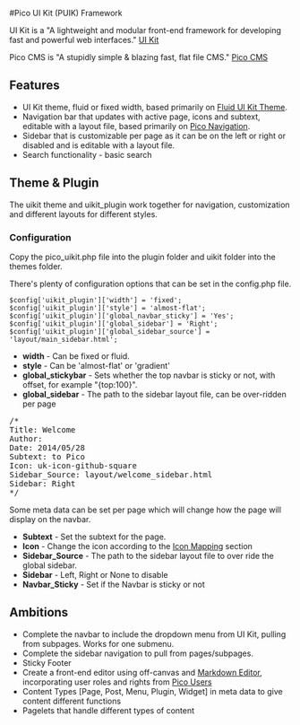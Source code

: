 #Pico UI Kit (PUIK) Framework

UI Kit is a "A lightweight and modular front-end framework
for developing fast and powerful web interfaces." [UI Kit](http://getuikit.com/)

Pico CMS is "A stupidly simple & blazing fast, flat file CMS." [Pico CMS](http://picocms.org/)

## Features

 * UI Kit theme, fluid or fixed width, based primarily on [Fluid UI Kit Theme](https://github.com/nands/uikit-fluid-layout).
 * Navigation bar that updates with active page, icons and subtext, editable with a layout file, based primarily on [Pico Navigation](https://github.com/ahmet2106/pico-navigation).
 * Sidebar that is customizable per page as it can be on the left or right or disabled and is editable with a layout file.
 * Search functionality - basic search

## Theme & Plugin

The uikit theme and uikit_plugin work together for navigation, customization and different layouts for different styles. 

### Configuration

Copy the pico_uikit.php file into the plugin folder and uikit folder into the themes folder.

There's plenty of configuration options that can be set in the config.php file.

<pre><code>$config['uikit_plugin']['width'] = 'fixed';
$config['uikit_plugin']['style'] = 'almost-flat';
$config['uikit_plugin']['global_navbar_sticky'] = 'Yes'; 
$config['uikit_plugin']['global_sidebar'] = 'Right';
$config['uikit_plugin']['global_sidebar_source'] = 'layout/main_sidebar.html';</code></pre>
 * <strong>width</strong> - Can be fixed or fluid. 
 * <strong>style</strong> - Can be 'almost-flat' or 'gradient'
 * <strong>global_stickybar</strong> - Sets whether the top navbar is sticky or not, with offset, for example "{top:100}".
 * <strong>global_sidebar</strong> - The path to the sidebar layout file, can be over-ridden per page
 
<pre>/*
Title: Welcome
Author: 
Date: 2014/05/28
Subtext: to Pico
Icon: uk-icon-github-square
Sidebar_Source: layout/welcome_sidebar.html
Sidebar: Right
*/</pre>

Some meta data can be set per page which will change how the page will display on the navbar.
 

 * <strong>Subtext</strong> - Set the subtext for the page.
 * <strong>Icon</strong> - Change the icon according to the [Icon Mapping](http://www.getuikit.com/docs/icon.html) section
 * <strong>Sidebar_Source</strong> - The path to the sidebar layout file to over ride the global sidebar.
 * <strong>Sidebar</strong> - Left, Right or None to disable
 * <strong>Navbar_Sticky</strong> - Set if the Navbar is sticky or not

## Ambitions

 * Complete the navbar to include the dropdown menu from UI Kit, pulling from subpages. Works for one submenu.
 * Complete the sidebar navigation to pull from pages/subpages.
 * Sticky Footer
 * Create a front-end editor using off-canvas and [Markdown Editor](http://getuikit.com/docs/addons_markdownarea.html), incorporating user roles and rights from [Pico Users](https://github.com/nliautaud/pico-users)
 * Content Types [Page, Post, Menu, Plugin, Widget] in meta data to give content different functions
 * Pagelets that handle different types of content
